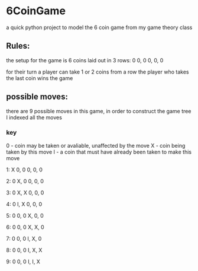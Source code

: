 # 6CoinGame
a quick python project to model the 6 coin game from my game theory class

## Rules:
the setup for the game is 6 coins laid out in 3 rows:
0
0, 0
0, 0, 0

for their turn a player can take 1 or 2 coins from a row
the player who takes the last coin wins the game

## possible moves:
there are 9 possible moves in this game, in order to construct the game tree I indexed all the moves
### key
0 - coin may be taken or avaliable, unaffected by the move
X - coin being taken by this move
I - a coin that must have already been taken to make this move

1:
X
0, 0
0, 0, 0

2:
0
X, 0
0, 0, 0

3:
0
X, X
0, 0, 0

4:
0
I, X
0, 0, 0

5:
0
0, 0
X, 0, 0

6:
0
0, 0
X, X, 0

7:
0
0, 0
I, X, 0

8:
0
0, 0
I, X, X

9:
0
0, 0
I, I, X
